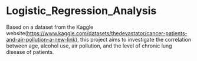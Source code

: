 # Logistic_Regression_Analysis
Based on a dataset from the Kaggle website(https://www.kaggle.com/datasets/thedevastator/cancer-patients-and-air-pollution-a-new-link), this project aims to investigate the correlation between age, alcohol use, air pollution, and the level of chronic lung disease of patients.
